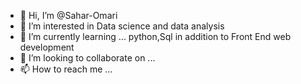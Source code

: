 - 👋 Hi, I’m @Sahar-Omari
- 👀 I’m interested in Data science and data analysis
- 🌱 I’m currently learning ... python,Sql in addition to Front End web development
- 💞️ I’m looking to collaborate on ...
- 📫 How to reach me ...

<!---
Sahar-Omari/Sahar-Omari is a ✨ special ✨ repository because its `README.md` (this file) appears on your GitHub profile.
You can click the Preview link to take a look at your changes.
--->

